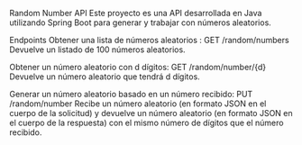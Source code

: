 Random Number API
Este proyecto es una API desarrollada en Java utilizando Spring Boot para generar y trabajar con números aleatorios.

Endpoints
Obtener una lista de números aleatorios : GET /random/numbers
Devuelve un listado de 100 números aleatorios.

Obtener un número aleatorio con d dígitos: GET /random/number/{d}
Devuelve un número aleatorio que tendrá d dígitos.

Generar un número aleatorio basado en un número recibido: PUT /random/number
Recibe un número aleatorio (en formato JSON en el cuerpo de la solicitud) y devuelve un número aleatorio (en formato JSON en el cuerpo de la respuesta) 
con el mismo número de dígitos que el número recibido.
